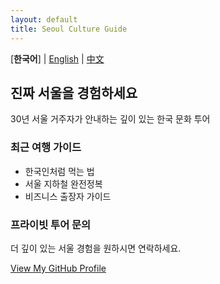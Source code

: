 ```yaml
---
layout: default
title: Seoul Culture Guide
---
```


[**한국어**] | [English](/en/) | [中文](/cn/)

## 진짜 서울을 경험하세요

30년 서울 거주자가 안내하는 깊이 있는 한국 문화 투어

### 최근 여행 가이드
- 한국인처럼 먹는 법  
- 서울 지하철 완전정복
- 비즈니스 출장자 가이드

### 프라이빗 투어 문의
더 깊이 있는 서울 경험을 원하시면 연락하세요.

[View My GitHub Profile](https://github.com/puppynamsan)
